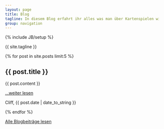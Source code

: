 ```yaml
---
layout: page
title: Blog
tagline: In diesem Blog erfahrt ihr alles was man über Kartenspielen wissen muss, kann und sollte.
group: navigation
---
```

{% include JB/setup %}



{{ site.tagline }}

<div class="posts">
  {% for post in site.posts limit:5 %}
    <h2>{{ post.title }}</h2>
    {{ post.content }}
    <p><a href="{{ BASE_PATH }}{{ post.url }}">...weiter lesen</a></p>
    <p>Cliff, {{ post.date | date_to_string }}</p>
  {% endfor %}
</div>

<p><a href="{{ BASE_PATH }}/archive.html">Alle Blogbeiträge lesen</a></p>

